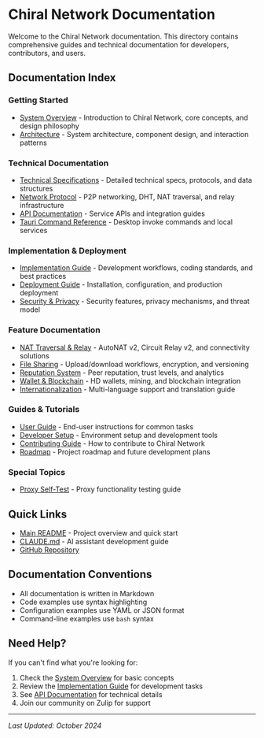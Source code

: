 # Chiral Network Documentation

Welcome to the Chiral Network documentation. This directory contains comprehensive guides and technical documentation for developers, contributors, and users.

## Documentation Index

### Getting Started

- [System Overview](system-overview.md) - Introduction to Chiral Network, core concepts, and design philosophy
- [Architecture](architecture.md) - System architecture, component design, and interaction patterns

### Technical Documentation

- [Technical Specifications](technical-specifications.md) - Detailed technical specs, protocols, and data structures
- [Network Protocol](network-protocol.md) - P2P networking, DHT, NAT traversal, and relay infrastructure
- [API Documentation](api-documentation.md) - Service APIs and integration guides
- [Tauri Command Reference](tauri-commands.md) - Desktop invoke commands and local services

### Implementation & Deployment

- [Implementation Guide](implementation-guide.md) - Development workflows, coding standards, and best practices
- [Deployment Guide](deployment-guide.md) - Installation, configuration, and production deployment
- [Security & Privacy](security-privacy.md) - Security features, privacy mechanisms, and threat model

### Feature Documentation

- [NAT Traversal & Relay](nat-traversal.md) - AutoNAT v2, Circuit Relay v2, and connectivity solutions
- [File Sharing](file-sharing.md) - Upload/download workflows, encryption, and versioning
- [Reputation System](reputation.md) - Peer reputation, trust levels, and analytics
- [Wallet & Blockchain](wallet-blockchain.md) - HD wallets, mining, and blockchain integration
- [Internationalization](i18n.md) - Multi-language support and translation guide

### Guides & Tutorials

- [User Guide](user-guide.md) - End-user instructions for common tasks
- [Developer Setup](developer-setup.md) - Environment setup and development tools
- [Contributing Guide](contributing.md) - How to contribute to Chiral Network
- [Roadmap](roadmap.md) - Project roadmap and future development plans

### Special Topics

- [Proxy Self-Test](PROXY_SELF_TEST.md) - Proxy functionality testing guide

## Quick Links

- [Main README](../README.md) - Project overview and quick start
- [CLAUDE.md](../CLAUDE.md) - AI assistant development guide
- [GitHub Repository](https://github.com/chiral-network/chiral-network)

## Documentation Conventions

- All documentation is written in Markdown
- Code examples use syntax highlighting
- Configuration examples use YAML or JSON format
- Command-line examples use `bash` syntax

## Need Help?

If you can't find what you're looking for:

1. Check the [System Overview](system-overview.md) for basic concepts
2. Review the [Implementation Guide](implementation-guide.md) for development tasks
3. See [API Documentation](api-documentation.md) for technical details
4. Join our community on Zulip for support

---

_Last Updated: October 2024_
